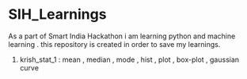 # SIH_Learnings
As a part of Smart India Hackathon i am learning python and machine learning . this repository is created in order to save my learnings.


1) krish_stat_1 : mean , median , mode , hist , plot , box-plot , gaussian curve

